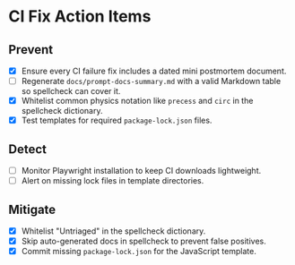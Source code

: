 # CI Fix Action Items

## Prevent
- [x] Ensure every CI failure fix includes a dated mini postmortem document.
- [ ] Regenerate `docs/prompt-docs-summary.md` with a valid Markdown table so spellcheck can cover it.
- [x] Whitelist common physics notation like `precess` and `circ` in the spellcheck dictionary.
- [x] Test templates for required `package-lock.json` files.

## Detect
- [ ] Monitor Playwright installation to keep CI downloads lightweight.
- [ ] Alert on missing lock files in template directories.

## Mitigate
- [x] Whitelist "Untriaged" in the spellcheck dictionary.
- [x] Skip auto-generated docs in spellcheck to prevent false positives.
- [x] Commit missing `package-lock.json` for the JavaScript template.
